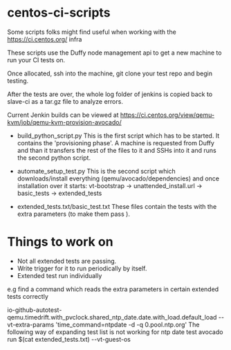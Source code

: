 # centos-ci-scripts
Some scripts folks might find useful when working with the https://ci.centos.org/ infra

These scripts use the Duffy node management api to get a new machine to run your CI tests on.

Once allocated, ssh into the machine, git clone your test repo and begin testing.

After the tests are over, the whole log folder of jenkins is copied back to slave-ci
as a tar.gz file to analyze errors.

Current Jenkin builds can be viewed at
https://ci.centos.org/view/qemu-kvm/job/qemu-kvm-provision-avocado/

- build_python_script.py
This is the first script which has to be started. It contains the 'provisioning phase'. A machine is requested
from Duffy and than it transfers the rest of the files to it and SSHs into it and runs the second python script.

- automate_setup_test.py
This is the second script which downloads/install everything (qemu/avocado/dependencies) and once installation
over it starts:  vt-bootstrap -> unattended_install.url -> basic_tests -> extended_tests

- extended_tests.txt/basic_test.txt
These files contain the tests with the extra parameters (to make them pass ).

# Things to work on
- Not all extended tests are passing.
- Write trigger for it to run periodically by itself. 
- Extended test run individually

e.g find a command which reads the extra parameters in certain extended tests correctly

io-github-autotest-qemu.timedrift.with_pvclock.shared_ntp_date.date.with_load.default_load --vt-extra-params 'time_command=ntpdate -d -q 0.pool.ntp.org'
The following way of expanding test list is not working for ntp date test
avocado run $(cat extended_tests.txt) --vt-guest-os
